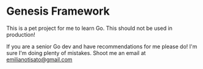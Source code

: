 # Genesis Framework

This is a pet project for me to learn Go. This should not be used in production!

If you are a senior Go dev and have recommendations for me please do!
I'm sure I'm doing plenty of mistakes. Shoot me an email at emilianotisato@gmail.com